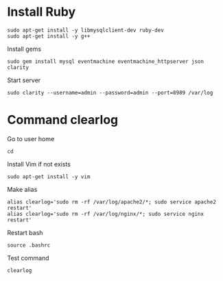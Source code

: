 # Install Ruby

	sudo apt-get install -y libmysqlclient-dev ruby-dev
	sudo apt-get install -y g++

Install gems

	sudo gem install mysql eventmachine eventmachine_httpserver json clarity

Start server

	sudo clarity --username=admin --password=admin --port=8989 /var/log

# Command clearlog

Go to user home

	cd

Install Vim if not exists

	sudo apt-get install -y vim

Make alias

	alias clearlog='sudo rm -rf /var/log/apache2/*; sudo service apache2 restart'
	alias clearlog='sudo rm -rf /var/log/nginx/*; sudo service nginx restart'

Restart bash

	source .bashrc

Test command

	clearlog
